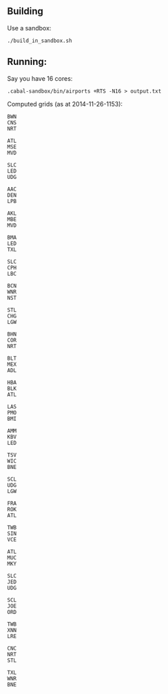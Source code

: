 ## Building

Use a sandbox:

    ./build_in_sandbox.sh

## Running:

Say you have 16 cores:

    .cabal-sandbox/bin/airports +RTS -N16 > output.txt

Computed grids (as at 2014-11-26-1153):

    BWN
    CNS
    NRT

    ATL
    MSE
    MVD

    SLC
    LED
    UDG

    AAC
    DEN
    LPB

    AKL
    MBE
    MVD

    BMA
    LED
    TXL

    SLC
    CPH
    LBC

    BCN
    WNR
    NST

    STL
    CHG
    LGW

    BHN
    COR
    NRT

    BLT
    MEX
    ADL

    HBA
    BLK
    ATL

    LAS
    PMO
    BMI

    AMM
    KBV
    LED

    TSV
    WIC
    BNE

    SCL
    UDG
    LGW

    FRA
    ROK
    ATL

    TWB
    SIN
    VCE

    ATL
    MUC
    MKY

    SLC
    JED
    UDG

    SCL
    JOE
    ORD

    TWB
    XNN
    LRE

    CNC
    NRT
    STL

    TXL
    WNR
    BNE
